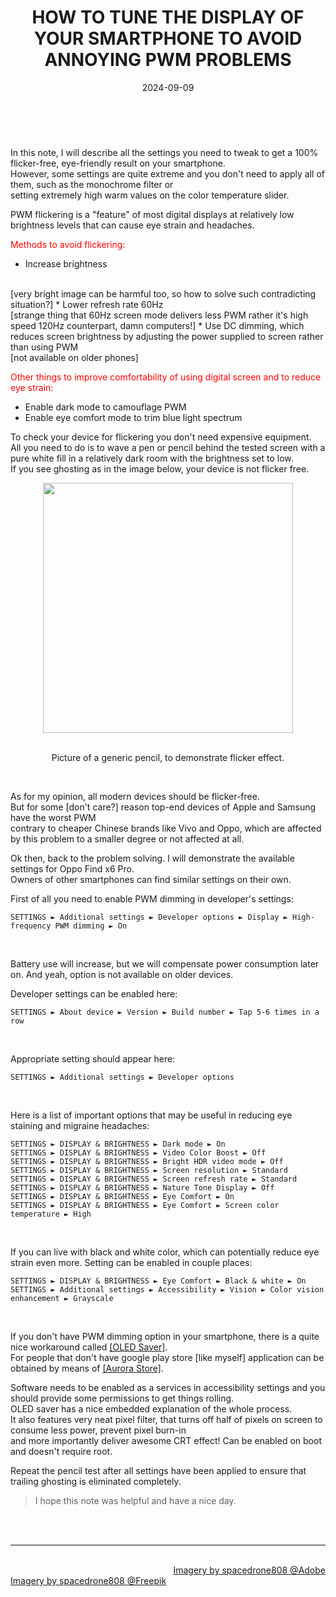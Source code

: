 ﻿---
title: HOW TO TUNE THE DISPLAY OF YOUR SMARTPHONE TO AVOID ANNOYING PWM PROBLEMS
date: 2024-09-09
thumbnail: "img/gallery/2025.jpg"
categories:	
- "Software"
- "Technology"
- "FAQ"
- "Lists"
tags:
- "Graphics"
- "Ergo"

weight: 1
---

<br>

In this note, I will describe all the settings you need to tweak to get a 100% flicker-free, eye-friendly result on your smartphone.
<br>
However, some settings are quite extreme and you don't need to apply all of them, such as the monochrome filter or 
<br>
setting extremely high warm values on the color temperature slider.


PWM flickering is a "feature" of most digital displays at relatively low brightness levels that can cause eye strain and headaches.  

<font color="red">Methods to avoid flickering:</font>

* Increase brightness 
<br>
[very bright image can be harmful too, so how to solve such contradicting situation?]
* Lower refresh rate 60Hz 
<br>
[strange thing that 60Hz screen mode delivers less PWM rather it's high speed 120Hz counterpart, damn computers!]
* Use DC dimming, which reduces screen brightness by adjusting the power supplied to screen rather than using PWM 
<br>
[not available on older phones]


<font color="red">Other things to improve comfortability of using digital screen and to reduce eye strain:</font>
* Enable dark mode to camouflage PWM  
* Enable eye comfort mode to trim blue light spectrum

To check your device for flickering you don't need expensive equipment.
<br>
All you need to do is to wave a pen or pencil behind the tested screen with a pure white fill in a relatively dark room with the brightness set to low.
<br>
If you see ghosting as in the image below, your device is not flicker free. 

<div align="center">

<img src="/img/pwm-smart/pwm-pencil.png" width="400">

<br>
<br>

Picture of a generic pencil, to demonstrate flicker effect.

<br>

</div>

As for my opinion, all modern devices should be flicker-free. 
<br>
But for some [don't care?] reason top-end devices of Apple and Samsung have the worst PWM 
<br>
contrary to cheaper Chinese brands like Vivo and Oppo, which are affected by this problem to a smaller degree or not affected at all.

Ok then, back to the problem solving. I will demonstrate the available settings for Oppo Find x6 Pro.
<br>
Owners of other smartphones can find similar settings on their own. 

First of all you need to enable PWM dimming in developer's settings:

```
SETTINGS ► Additional settings ► Developer options ► Display ► High-frequency PWM dimming ► On
```

<br>

Battery use will increase, but we will compensate power consumption later on.
And yeah, option is not available on older devices.


Developer settings can be enabled here:

```
SETTINGS ► About device ► Version ► Build number ► Tap 5-6 times in a row

```

<br>

Appropriate setting should appear here: 

```
SETTINGS ► Additional settings ► Developer options
```

<br>

Here is a list of important options that may be useful in reducing eye staining and migraine headaches:  

```
SETTINGS ► DISPLAY & BRIGHTNESS ► Dark mode ► On
SETTINGS ► DISPLAY & BRIGHTNESS ► Video Color Boost ► Off
SETTINGS ► DISPLAY & BRIGHTNESS ► Bright HDR video mode ► Off
SETTINGS ► DISPLAY & BRIGHTNESS ► Screen resolution ► Standard
SETTINGS ► DISPLAY & BRIGHTNESS ► Screen refresh rate ► Standard
SETTINGS ► DISPLAY & BRIGHTNESS ► Nature Tone Display ► Off
SETTINGS ► DISPLAY & BRIGHTNESS ► Eye Comfort ► On
SETTINGS ► DISPLAY & BRIGHTNESS ► Eye Comfort ► Screen color temperature ► High

``` 

<br>

If you can live with black and white color, which can potentially reduce eye strain even more. 
Setting can be enabled in couple places: 


```
SETTINGS ► DISPLAY & BRIGHTNESS ► Eye Comfort ► Black & white ► On
SETTINGS ► Additional settings ► Accessibility ► Vision ► Color vision enhancement ► Grayscale

```

<br>

If you don't have PWM dimming option in your smartphone, there is a quite nice workaround called [[OLED Saver]](https://play.google.com/store/apps/details?id=org.js.oledsaver).
<br>
For people that don't have google play store [like myself] application can be obtained by means of [[Aurora Store]](https://f-droid.org/packages/com.aurora.store).

Software needs to be enabled as a services in accessibility settings and you should provide some permissions to get things rolling.
<br>
OLED saver has a nice embedded explanation of the whole process. 
<br>
It also features very neat pixel filter, that turns off half of pixels on screen to consume less power, prevent pixel burn-in 
<br>
and more importantly deliver awesome CRT effect! Can be enabled on boot and doesn't require root.

Repeat the pencil test after all settings have been applied to ensure that trailing ghosting is eliminated completely.

> I hope this note was helpful and have a nice day.

<br>
<br>

<hr>

<div class="demo_line_two_stock_links">

<p style="text-align:right; margin-bottom: 0;">
<br>
<a href="https://stock.adobe.com/contributor/204789995/spacedrone808" target="_blank">Imagery by spacedrone808 @Adobe </a></p>
<a href="https://www.freepik.com/author/spacedrone808" target="_blank">Imagery by spacedrone808 @Freepik </a></p>

</div>